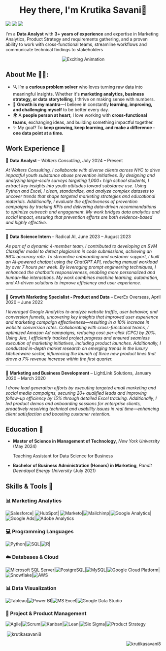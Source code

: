 <h1 align = "center">Hey there, I'm Krutika Savani👋</h1>

[![](https://img.shields.io/badge/Gmail-D14836?style=for-the-badge&logo=gmail&logoColor=white)](mailto:krutikasavani811@gmail.com)
[![](https://img.shields.io/badge/LinkedIn-0077B5?style=for-the-badge&logo=linkedin&logoColor=white)](https://www.linkedin.com/in/krutikas8/) [![](https://img.shields.io/badge/WhatsApp-25D366?style=for-the-badge&logo=whatsapp&logoColor=white)](https://wa.me/15513445792)

I'm a __Data Analyst__ with __3+ years of experience__ and expertise in Marketing Analytics, Product Strategy and requirements gathering, and a proven ability to work with cross-functional teams, streamline workflows and communicate technical findings to stakeholders


<p align="center">
  <img src="https://media0.giphy.com/media/v1.Y2lkPTc5MGI3NjExb3E0Ym4wMzVoZjVqc3dvdjdhc3NheWViMnBhdHhwbGlvdzB0bTFtayZlcD12MV9pbnRlcm5hbF9naWZfYnlfaWQmY3Q9Zw/SvckSy7fFviqrq8ClF/giphy.gif" alt="Exciting Animation" />
</p>


<h2>  About Me 👨‍🎓: </h2>

- 🔍 I’m a **curious problem solver** who loves turning raw data into meaningful insights. Whether it's **marketing analytics, business strategy, or data storytelling**, I thrive on making sense with numbers.  
- 🎯 **Growth is my mantra**—I believe in constantly **learning, improving, and challenging myself** to be better every day.   
- 🌍 A **people person at heart**, I love working with **cross-functional teams**, exchanging ideas, and building something impactful together.   
- ✨ My goal? To **keep growing, keep learning, and make a difference - one data point at a time.**  

<h2> Work Experience 💼 </h2>
  
 🏢 **Data Analyst** – *Walters Consutling*, July 2024 – Present

*At Walters Consulting, I collaborate with diverse clients across NYC to drive impactful youth substance abuse prevention initiatives. By designing and analyzing large-scale surveys targeting 1,000+ high school students, I extract key insights into youth attitudes toward substance use. Using Python and Excel, I clean, standardize, and analyze complex datasets to uncover trends that shape targeted marketing strategies and educational materials. Additionally, I evaluate the effectiveness of prevention campaigns by tracking KPIs and delivering data-driven recommendations to optimize outreach and engagement. My work bridges data analytics and social impact, ensuring that prevention efforts are both evidence-based and highly effective.*

---

🏢 **Data Science Intern** – Radical AI, June 2023 – August 2023

*As part of a dynamic 4-member team, I contributed to developing an SVM Classifier model to detect plagiarism in code submissions, achieving an 86% accuracy rate. To streamline onboarding and customer support, I built an AI-powered chatbot using the ChatGPT API, reducing manual workload by over 7 hours per week. By leveraging prompt engineering techniques, I enhanced the chatbot’s responsiveness, enabling more personalized and human-like interactions. My work combines machine learning, automation, and AI-driven solutions to improve efficiency and user experience.*

---

🏢 **Growth Marketing Specialist - Product and Data** – EverEx Overseas, April 2020 – June 2022

*I leveraged Google Analytics to analyze website traffic, user behavior, and conversion funnels, uncovering key insights that improved user experience and marketing campaign effectiveness—resulting in a 10% increase in website conversion rates. Collaborating with cross-functional teams, I optimized Amazon Ad campaigns, reducing cost-per-click (CPC) by 20%. Using Jira, I efficiently tracked project progress and ensured seamless execution of marketing initiatives, including product launches. Additionally, I conducted in-depth market research on emerging trends in the luxury kitchenware sector, influencing the launch of three new product lines that drove a 7% revenue increase within the first quarter.*

---

🏢 **Marketing and Business Development** – LightLink Solutions, January 2020 – March 2020

*I drove lead generation efforts by executing targeted email marketing and social media campaigns, securing 20+ qualified leads and improving follow-up efficiency by 15% through detailed Excel tracking. Additionally, I led product demos and onboarding sessions for enterprise clients, proactively resolving technical and usability issues in real time—enhancing client satisfaction and boosting customer retention.*

<h2> Education 🚀 </h2>

- **Master of Science in Management of Technology**, *New York University* (May 2024)

  Teaching Assistant for Data Science for Business
- **Bachelor of Business Administration (Honors) in Marketing**, *Pandit Deendayal Energy University* (July 2021)

<h2> Skills & Tools 🚀 </h2>

### 📊 Marketing Analytics  
![Salesforce](https://img.shields.io/badge/Salesforce-00A1E0?style=for-the-badge&logo=salesforce&logoColor=white)| 
![HubSpot](https://img.shields.io/badge/HubSpot-FF7A59?style=for-the-badge&logo=hubspot&logoColor=white)| ![Marketo](https://img.shields.io/badge/Marketo-5C4EE5?style=for-the-badge&logo=marketo&logoColor=white)|![Mailchimp](https://img.shields.io/badge/Mailchimp-FFE01B?style=for-the-badge&logo=mailchimp&logoColor=black)|![Google Analytics](https://img.shields.io/badge/Google%20Analytics-E37400?style=for-the-badge&logo=googleanalytics&logoColor=white)|![Google Ads](https://img.shields.io/badge/Google%20Ads-4285F4?style=for-the-badge&logo=googleads&logoColor=white)|![Adobe Analytics](https://img.shields.io/badge/Adobe%20Analytics-EC1C24?style=for-the-badge&logo=adobe&logoColor=white)  

### 💻 Programming Languages  
![Python](https://img.shields.io/badge/Python-3776AB?style=for-the-badge&logo=python&logoColor=white)|![SQL](https://img.shields.io/badge/SQL-4479A1?style=for-the-badge&logo=postgresql&logoColor=white)|![R](https://img.shields.io/badge/R-276DC3?style=for-the-badge&logo=r&logoColor=white)|  

### ☁️ Databases & Cloud  
![Microsoft SQL Server](https://img.shields.io/badge/Microsoft%20SQL%20Server-CC2927?style=for-the-badge&logo=microsoftsqlserver&logoColor=white)|![PostgreSQL](https://img.shields.io/badge/PostgreSQL-336791?style=for-the-badge&logo=postgresql&logoColor=white)|![MySQL](https://img.shields.io/badge/MySQL-4479A1?style=for-the-badge&logo=mysql&logoColor=white)|![Google Cloud Platform](https://img.shields.io/badge/GCP-4285F4?style=for-the-badge&logo=googlecloud&logoColor=white)|![Snowflake](https://img.shields.io/badge/Snowflake-29B5E8?style=for-the-badge&logo=snowflake&logoColor=white)|![AWS](https://img.shields.io/badge/AWS-FF9900?style=for-the-badge&logo=amazonaws&logoColor=white)  

### 📊 Data Visualization  
![Tableau](https://img.shields.io/badge/Tableau-E97627?style=for-the-badge&logo=tableau&logoColor=white)|![Power BI](https://img.shields.io/badge/Power%20BI-F2C811?style=for-the-badge&logo=powerbi&logoColor=black)|![MS Excel](https://img.shields.io/badge/MS%20Excel-217346?style=for-the-badge&logo=microsoftexcel&logoColor=white)|![Google Data Studio](https://img.shields.io/badge/Google%20Data%20Studio-4285F4?style=for-the-badge&logo=googledatastudio&logoColor=white)  

### 📌 Project & Product Management  
![Agile](https://img.shields.io/badge/Agile-0052CC?style=for-the-badge&logo=jira&logoColor=white)|![Scrum](https://img.shields.io/badge/Scrum-00A99D?style=for-the-badge&logo=agorapulse&logoColor=white)|![Kanban](https://img.shields.io/badge/Kanban-FF6600?style=for-the-badge&logo=trello&logoColor=white)|![Lean](https://img.shields.io/badge/Lean-007ACC?style=for-the-badge&logo=azuredevops&logoColor=white)|![Six Sigma](https://img.shields.io/badge/Six%20Sigma-00A3E0?style=for-the-badge&logo=sixsigma&logoColor=white)|![Product Strategy](https://img.shields.io/badge/Product%20Strategy-008000?style=for-the-badge&logo=microsoft&logoColor=white)  

<p>&nbsp;<img align="center" src="https://github-readme-stats.vercel.app/api?username=krutikasavani8&show_icons=true&locale=en" alt="krutikasavani8" /></p>

<p align="right"> <img src="https://komarev.com/ghpvc/?username=krutikasavani8&label=Profile%20views&color=0e75b6&style=flat" alt="krutikasavani8" /> </p>
